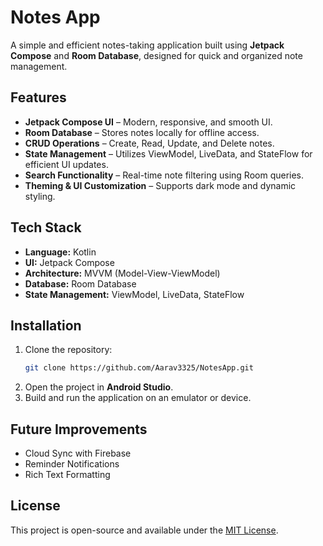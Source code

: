 # Notes App

A simple and efficient notes-taking application built using **Jetpack Compose** and **Room Database**, designed for quick and organized note management.

## Features
- **Jetpack Compose UI** – Modern, responsive, and smooth UI.
- **Room Database** – Stores notes locally for offline access.
- **CRUD Operations** – Create, Read, Update, and Delete notes.
- **State Management** – Utilizes ViewModel, LiveData, and StateFlow for efficient UI updates.
- **Search Functionality** – Real-time note filtering using Room queries.
- **Theming & UI Customization** – Supports dark mode and dynamic styling.

## Tech Stack
- **Language:** Kotlin
- **UI:** Jetpack Compose
- **Architecture:** MVVM (Model-View-ViewModel)
- **Database:** Room Database
- **State Management:** ViewModel, LiveData, StateFlow

## Installation
1. Clone the repository:
   ```bash
   git clone https://github.com/Aarav3325/NotesApp.git
   ```
2. Open the project in **Android Studio**.
3. Build and run the application on an emulator or device.

## Future Improvements
- Cloud Sync with Firebase
- Reminder Notifications
- Rich Text Formatting

## License
This project is open-source and available under the [MIT License](LICENSE).
